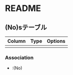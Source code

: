 # README

## (No)sテーブル
|Column |Type |Options |
|-------|-----|--------|
| | | |

### Association
-  :(No)

<!--
table/(no)s:Association数
     /
-->